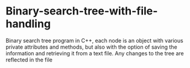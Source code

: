 # Binary-search-tree-with-file-handling
Binary search tree program in C++, each node is an object with various private attributes and methods, but also with the option of saving the information and retrieving it from a text file. Any changes to the tree are reflected in the file
